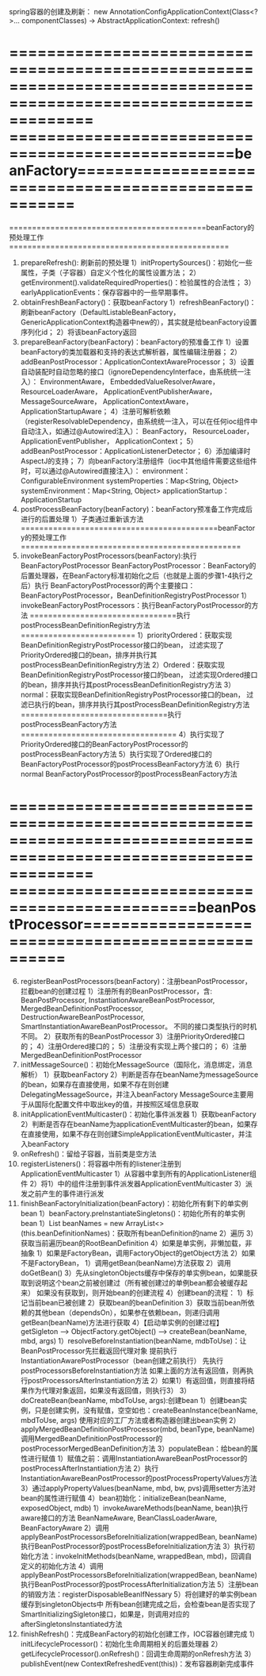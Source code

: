 spring容器的创建及刷新：
new AnnotationConfigApplicationContext(Class<?>... componentClasses) -> AbstractApplicationContext: refresh()

=================================================================================================================
==================================================beanFactory====================================================
=================================================================================================================

===========================================beanFactory的预处理工作================================================
1. prepareRefresh(): 刷新前的预处理
  1）initPropertySources()：初始化一些属性，子类（子容器）自定义个性化的属性设置方法；
  2）getEnvironment().validateRequiredProperties()：检验属性的合法性；
  3）earlyApplicationEvents：保存容器中的一些早期事件。
2. obtainFreshBeanFactory()：获取beanFactory
  1）refreshBeanFactory()：刷新beanFactory（DefaultListableBeanFactory，GenericApplicationContext构造器中new的），其实就是给beanFactory设置序列化id；
  2）将该beanFactory返回
3. prepareBeanFactory(beanFactory)：beanFactory的预准备工作
  1）设置beanFactory的类加载器和支持的表达式解析器，属性编辑注册器；
  2）addBeanPostProcessor：ApplicationContextAwareProcessor；
  3）设置自动装配时自动忽略的接口（ignoreDependencyInterface，由系统统一注入）：
    EnvironmentAware，
    EmbeddedValueResolverAware，
    ResourceLoaderAware，
    ApplicationEventPublisherAware，
    MessageSourceAware，
    ApplicationContextAware，
    ApplicationStartupAware；
  4）注册可解析依赖（registerResolvableDependency，由系统统一注入，可以在任何ioc组件中自动注入，如通过@Autowired注入）：
    BeanFactory，
    ResourceLoader，
    ApplicationEventPublisher，
    ApplicationContext；
  5）addBeanPostProcessor：ApplicationListenerDetector；
  6）添加编译时AspectJ的支持；
  7）向beanFactory注册组件（ioc中其他组件需要这些组件时，可以通过@Autowired直接注入）：
    environment：ConfigurableEnvironment
    systemProperties：Map<String, Object>
    systemEnvironment：Map<String, Object>
    applicationStartup：ApplicationStartup
4. postProcessBeanFactory(beanFactory)：beanFactory预准备工作完成后进行的后置处理
  1）子类通过重新该方法
===========================================beanFactory的预处理工作================================================
5. invokeBeanFactoryPostProcessors(beanFactory):执行BeanFactoryPostProcessor
  BeanFactoryPostProcessor：BeanFactory的后置处理器，在BeanFactory标准初始化之后（也就是上面的步骤1-4执行之后）执行
  BeanFactoryPostProcessor的两个主要接口：BeanFactoryPostProcessor，BeanDefinitionRegistryPostProcessor
  1）invokeBeanFactoryPostProcessors：执行BeanFactoryPostProcessor的方法
     ================================执行postProcessBeanDefinitionRegistry方法=========================
     1）priorityOrdered：获取实现BeanDefinitionRegistryPostProcessor接口的bean，
        过滤实现了PriorityOrdered接口的bean，排序并执行其postProcessBeanDefinitionRegistry方法
     2）Ordered：获取实现BeanDefinitionRegistryPostProcessor接口的bean，
        过滤实现Ordered接口的bean，排序并执行其postProcessBeanDefinitionRegistry方法
     3）normal：获取实现BeanDefinitionRegistryPostProcessor接口的bean，
        过滤已执行的bean，排序并执行其postProcessBeanDefinitionRegistry方法
     ================================执行postProcessBeanFactory方法==================================
     4）执行实现了PriorityOrdered接口的BeanFactoryPostProcessor的postProcessBeanFactory方法
     5）执行实现了Ordered接口的BeanFactoryPostProcessor的postProcessBeanFactory方法
     6）执行normal BeanFactoryPostProcessor的postProcessBeanFactory方法
     
=================================================================================================================
==============================================beanPostProcessor==================================================
=================================================================================================================
6. registerBeanPostProcessors(beanFactory)：注册beanPostProcessor，拦截bean的创建过程
  1）注册所有的BeanPostProcessor，含:
    BeanPostProcessor, 
    InstantiationAwareBeanPostProcessor, 
    MergedBeanDefinitionPostProcessor, 
    DestructionAwareBeanPostProcessor,
    SmartInstantiationAwareBeanPostProcessor。
    不同的接口类型执行的时机不同。
  2）获取所有的BeanPostProcessor
  3）注册PriorityOrdered接口的；
  4）注册Ordered接口的；
  5）注册没有实现上两个接口的；
  6）注册MergedBeanDefinitionPostProcessor
7. initMessageSource()：初始化MessageSource（国际化，消息绑定，消息解析）
  1）获取beanFactory
  2）判断是否存在beanName为messageSource的bean，如果存在直接使用，如果不存在则创建DelegatingMessageSource，并注入beanFactory
     MessageSource主要用于从国际化配置文件中取出key的值，并按照区域信息获取
8. initApplicationEventMulticaster()：初始化事件派发器
  1）获取beanFactory
  2）判断是否存在beanName为applicationEventMulticaster的bean，如果存在直接使用，如果不存在则创建SimpleApplicationEventMulticaster，并注入beanFactory
9. onRefresh()：留给子容器，当前类是空方法
10. registerListeners()：将容器中所有的listener注册到ApplicationEventMulticaster
  1）从容器中拿到所有的ApplicationListener组件
  2）将1）中的组件注册到事件派发器ApplicationEventMulticaster
  3）派发之前产生的事件进行派发
11. finishBeanFactoryInitialization(beanFactory)：初始化所有剩下的单实例bean
  1）beanFactory.preInstantiateSingletons()：初始化所有的单实例bean
    1）List<String> beanNames = new ArrayList<>(this.beanDefinitionNames)：获取所有beanDefinition的name
    2）遍历
    3）获取当前遍历bean的RootBeanDefinition
    4）如果是单实例，非懒加载，非抽象
      1）如果是FactoryBean，调用FactoryObject的getObject方法
      2）如果不是FactoryBean，
        1）调用getBean(beanName)方法获取
        2）调用doGetBean()
        3）先从singletonObjects缓存中保存的单实例bean，如果能获取到说明这个bean之前被创建过（所有被创建过的单例bean都会被缓存起来）
           如果没有获取到，则开始bean的创建流程
        4）创建bean的流程：
           1）标记当前bean已被创建
           2）获取bean的beanDefinition
           3）获取当前bean所依赖的其他bean（dependsOn），如果参在依赖bean，则递归调用getBean(beanName)方法进行获取
           4）【启动单实例的创建过程】
              getSigleton --> ObjectFactory.getObject() --> createBean(beanName, mbd, args)
              1）resolveBeforeInstantiation(beanName, mdbToUse)：让BeanPostProcessor先拦截返回代理对象
                 提前执行InstantiationAwarePostProcessor（bean创建之前执行）
                 先执行postProcessorsBeforeInstantiation方法
                 如果上面的方法有返回值，则再执行postProcessorsAfterInstantiation方法
              2）如果1）有返回值，则直接将结果作为代理对象返回，如果没有返回值，则执行3）
              3）doCreateBean(beanName, mbdToUse, args):创建bean
                1）创建bean实例，只是创建实例，没有赋值，空空如也：createBeanInstance(beanName, mbdToUse, args)
                   使用对应的工厂方法或者构造器创建出bean实例
                2）applyMergedBeanDefinitionPostProcessor(mbd, beanType, beanName)
                   调用MergedBeanDefinitionPostProcessor的postProcessorMergedBeanDefinition方法
                3）populateBean：给bean的属性进行赋值
                  1）赋值之前：调用InstantiationAwareBeanPostProcessor的postProcessAfterInstantiation方法
                  2）执行InstantiationAwareBeanPostProcessor的postProcessPropertyValues方法
                  3）通过applyPropertyValues(beanName, mbd, bw, pvs)调用setter方法对bean的属性进行赋值
                4）bean初始化：initializeBean(beanName, exposedObject, mdb)
                  1）invokeAwareMethods(beanName, bean)执行aware接口的方法
                     BeanNameAware, BeanClassLoaderAware, BeanFactoryAware
                  2）调用applyBeanPostProcessorsBeforeInitialization(wrappedBean, beanName)
                     执行BeanPostProcessor的postProcessBeforeInitialization方法
                  3）执行初始化方法：invokeInitMethods(beanName, wrappedBean, mbd)，回调自定义的初始化方法
                  4）调用applyBeanPostProcessorsBeforeInitialization(wrappedBean, beanName)
                     执行BeanPostProcessor的postProcessAfterInitialization方法
                5）注册bean的销毁方法：registerDisposableBeanIfNessary
           5）将创建好的单实例bean缓存到singletonObjects中 
       所有bean创建完成之后，会检查bean是否实现了SmartInitializingSigleton接口，如果是，则调用对应的afterSingletonsInstantiated方法         
12. finishRefresh()：完成BeanFactory的初始化创建工作，IOC容器创建完成
  1）initLifecycleProcessor()：初始化生命周期相关的后置处理器
  2）getLifecycleProcessor().onRefresh()：回调生命周期的onRefresh方法
  3）publishEvent(new ContextRefreshedEvent(this))：发布容器刷新完成事件

  
 
    
    
    
    
    
    
    
    
    
    
    
    
    
    
    
    
    
    
    
    
    
    
    
    
    
    
    
    
    
    